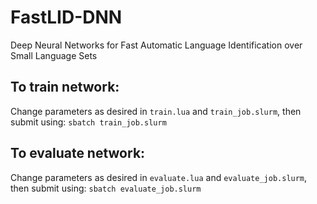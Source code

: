 # FastLID-DNN
Deep Neural Networks for Fast Automatic Language Identification over Small Language Sets

## To train network:
Change parameters as desired in `train.lua` and `train_job.slurm`, then submit using:
`sbatch train_job.slurm`

## To evaluate network:
Change parameters as desired in `evaluate.lua` and `evaluate_job.slurm`, then submit using:
`sbatch evaluate_job.slurm`

